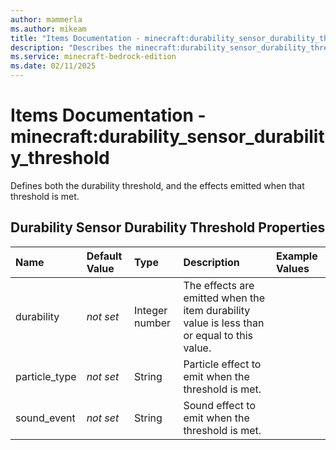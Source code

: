 ```yaml
---
author: mammerla
ms.author: mikeam
title: "Items Documentation - minecraft:durability_sensor_durability_threshold"
description: "Describes the minecraft:durability_sensor_durability_threshold item component"
ms.service: minecraft-bedrock-edition
ms.date: 02/11/2025 
---
```


# Items Documentation - minecraft:durability_sensor_durability_threshold

Defines both the durability threshold, and the effects emitted when that threshold is met.


## Durability Sensor Durability Threshold Properties

|Name       |Default Value |Type |Description |Example Values |
|:----------|:-------------|:----|:-----------|:------------- |
| durability | *not set* | Integer number | The effects are emitted when the item durability value is less than or equal to this value. |  | 
| particle_type | *not set* | String | Particle effect to emit when the threshold is met. |  | 
| sound_event | *not set* | String | Sound effect to emit when the threshold is met. |  | 